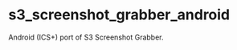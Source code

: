 s3_screenshot_grabber_android
=============================

Android (ICS+) port of S3 Screenshot Grabber.